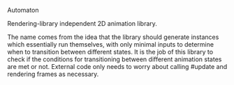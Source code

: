 Automaton

Rendering-library independent 2D animation library.

The name comes from the idea that the library should generate
instances which essentially run themselves, with only minimal
inputs to determine when to transition between different states.
It is the job of this library to check if the conditions for
transitioning between different animation states are met or not.
External code only needs to worry about calling #update and
rendering frames as necessary.
